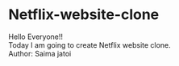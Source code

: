 # Netflix-website-clone
Hello Everyone!! 
<br>
Today I am going to create Netflix website clone.
<br>
Author: Saima jatoi
